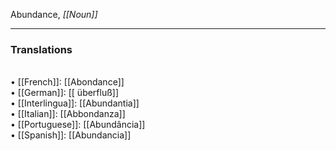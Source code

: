 Abundance, <i>[[Noun]]</i> 
<HR> <P> <H3>Translations</H3>
<BR>• [[French]]: [[Abondance]]
<BR>• [[German]]: [[ überfluß]]
<BR>• [[Interlingua]]: [[Abundantia]]
<BR>• [[Italian]]: [[Abbondanza]]
<BR>• [[Portuguese]]: [[Abundância]]
<BR>• [[Spanish]]: [[Abundancia]]
<BR>